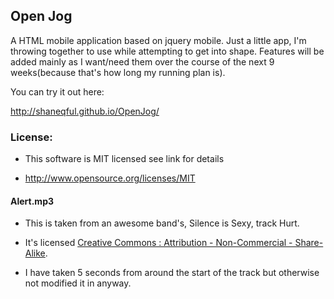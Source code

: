 ## Open Jog

A HTML mobile application based on jquery mobile. Just a little app, I'm throwing together to use while attempting to get into shape. Features will be added mainly as I want/need them over the course of the next 9 weeks(because that's how long my running plan is).

You can try it out here:

http://shaneqful.github.io/OpenJog/

### License:

* This software is MIT licensed see link for details

* http://www.opensource.org/licenses/MIT

#### Alert.mp3

* This is taken from an awesome band's, Silence is Sexy, track Hurt.

* It's licensed [Creative Commons : Attribution - Non-Commercial - Share-Alike](http://creativecommons.org/licenses/by-nc-sa/2.0/).

* I have taken 5 seconds from around the start of the track but otherwise not modified it in anyway.
